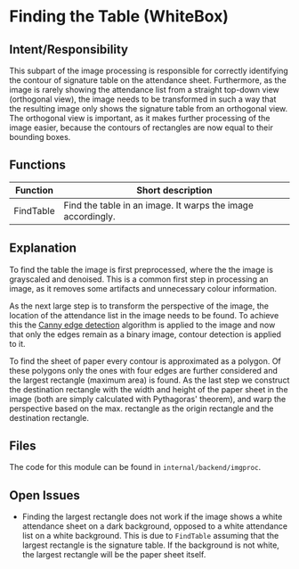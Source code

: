 # Finding the Table (WhiteBox)

## Intent/Responsibility
This subpart of the image processing is responsible for correctly identifying the contour of signature table on the attendance sheet. 
Furthermore, as the image is rarely showing the attendance list from a straight top-down view (orthogonal view), the image needs to be transformed in such a way that the resulting image only shows the signature table from an orthogonal view. The orthogonal view is important, as it makes further processing of the image easier, because the contours of rectangles are now equal to their bounding boxes.

## Functions

|**Function**|**Short description**|
|---|---|
|FindTable|Find the table in an image. It warps the image accordingly.|

## Explanation
To find the table the image is first preprocessed, where the the image is grayscaled and denoised. This is a common first step in processing an image, as it removes some artifacts and unnecessary colour information. 

As the next large step is to transform the perspective of the image, the location of the attendance list in the image needs to be found. To achieve this the [Canny edge detection](http://en.wikipedia.org/wiki/Canny_edge_detector) algorithm is applied to the image and now that only the edges remain as a binary image, contour detection is applied to it.

To find the sheet of paper every contour is approximated as a polygon. Of these polygons only the ones with four edges are further considered and the largest rectangle (maximum area) is found.
As the last step we construct the destination rectangle with the width and height of the paper sheet in the image (both are simply calculated with Pythagoras' theorem), and warp the perspective based on the max. rectangle as the origin rectangle and the destination rectangle.

## Files
The code for this module can be found in `internal/backend/imgproc`.

## Open Issues
- Finding the largest rectangle does not work if the image shows a white attendance sheet on a dark background, opposed to a white attendance list on a white background. This is due to `FindTable` assuming that the largest rectangle is the signature table. If the background is not white, the largest rectangle will be the paper sheet itself.

